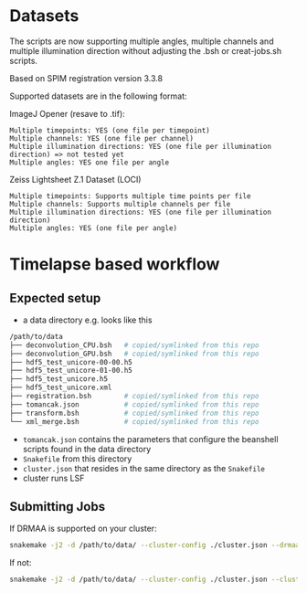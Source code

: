 Datasets
========================
The scripts are now supporting multiple angles, multiple channels and multiple illumination direction without adjusting the .bsh or creat-jobs.sh scripts.

Based on SPIM registration version 3.3.8

Supported datasets are in the following format:

ImageJ Opener (resave to .tif):

    Multiple timepoints: YES (one file per timepoint)
    Multiple channels: YES (one file per channel)
    Multiple illumination directions: YES (one file per illumination direction) => not tested yet
    Multiple angles: YES one file per angle

Zeiss Lightsheet Z.1 Dataset (LOCI)

    Multiple timepoints: Supports multiple time points per file
    Multiple channels: Supports multiple channels per file
    Multiple illumination directions: YES (one file per illumination direction)
    Multiple angles: YES (one file per angle)

Timelapse based workflow
========================

Expected setup
--------------

* a data directory e.g. looks like this
```bash
/path/to/data
├── deconvolution_CPU.bsh	# copied/symlinked from this repo
├── deconvolution_GPU.bsh	# copied/symlinked from this repo
├── hdf5_test_unicore-00-00.h5
├── hdf5_test_unicore-01-00.h5
├── hdf5_test_unicore.h5
├── hdf5_test_unicore.xml
├── registration.bsh 		# copied/symlinked from this repo
├── tomancak.json	 		# copied/symlinked from this repo
├── transform.bsh	 		# copied/symlinked from this repo
└── xml_merge.bsh	 		# copied/symlinked from this repo
```

* `tomancak.json` contains the parameters that configure the beanshell scripts found in the data directory
* `Snakefile` from this directory
* `cluster.json` that resides in the same directory as the `Snakefile`
* cluster runs LSF


Submitting Jobs
---------------

If DRMAA is supported on your cluster:

```bash
snakemake -j2 -d /path/to/data/ --cluster-config ./cluster.json --drmaa " -q {cluster.lsf_q} {cluster.lsf_extra}"
```

If not:

```bash
snakemake -j2 -d /path/to/data/ --cluster-config ./cluster.json --cluster "bsub -q {cluster.lsf_q} {cluster.lsf_extra}"
```
